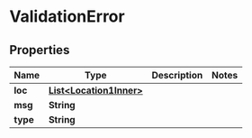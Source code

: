 

# ValidationError


## Properties

| Name | Type | Description | Notes |
|------------ | ------------- | ------------- | -------------|
|**loc** | [**List&lt;Location1Inner&gt;**](Location1Inner.md) |  |  |
|**msg** | **String** |  |  |
|**type** | **String** |  |  |



